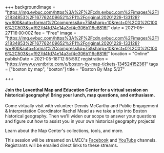 +++
backgroundImage = "https://img.evbuc.com/https%3A%2F%2Fcdn.evbuc.com%2Fimages%2F121834853%2F167762409652%2F1%2Foriginal.20201229-133128?w=800&auto=format%2Ccompress&q=75&sharp=10&rect=0%2C0%2C1006%2C503&s=f927d4fd74e14a3cf4e306b116c8816f"
date = 2021-05-27T16:00:00Z
fee = "Free"
image = "https://img.evbuc.com/https%3A%2F%2Fcdn.evbuc.com%2Fimages%2F121834853%2F167762409652%2F1%2Foriginal.20201229-133128?w=800&auto=format%2Ccompress&q=75&sharp=10&rect=0%2C0%2C1006%2C503&s=f927d4fd74e14a3cf4e306b116c8816f"
location = "Online"
publishDate = 2021-05-18T12:55:59Z
registration = "https://www.eventbrite.com/e/boston-by-map-tickets-134524152361"
tags = ["boston by map", "boston"]
title = "Boston By Map 5/27"

+++
#### Join the Leventhal Map and Education Center for a virtual session on historical geography! Bring your lunch, map questions, and enthusiasm.

Come virtually visit with volunteer Dennis McCarthy and Public Engagement & Interpretation Coordinator Rachel Mead as we take a trip into Boston historical geography. Then we'll widen our scope to answer your questions and figure out how to assist you in your own historical geography projects!

Learn about the Map Center's collections, tools, and more.

This session will be streamed on LMEC's [Facebook](https://www.facebook.com/bplmaps/videos/?view_public_for=251454300303) and [YouTube](https://www.youtube.com/channel/UCb7XDT7zQeq493V8E6SNw-g) channels. Registrants will be emailed direct links to these streams.